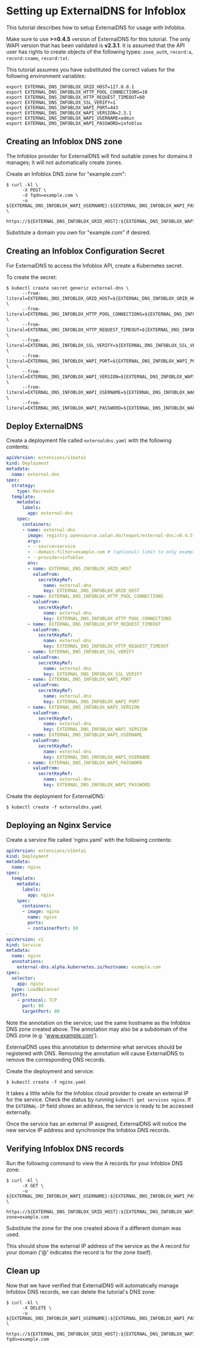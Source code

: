 # Setting up ExternalDNS for Infoblox

This tutorial describes how to setup ExternalDNS for usage with Infoblox.

Make sure to use **>=0.4.5** version of ExternalDNS for this tutorial. The only WAPI version that
has been validated is **v2.3.1**. It is assumed that the API user has rights to create objects of
the following types: `zone_auth`, `record:a`, `record:cname`, `record:txt`.

This tutorial assumes you have substituted the correct values for the following environment variables:

```
export EXTERNAL_DNS_INFOBLOX_GRID_HOST=127.0.0.1
export EXTERNAL_DNS_INFOBLOX_HTTP_POOL_CONNECTIONS=10
export EXTERNAL_DNS_INFOBLOX_HTTP_REQUEST_TIMEOUT=60
export EXTERNAL_DNS_INFOBLOX_SSL_VERIFY=1
export EXTERNAL_DNS_INFOBLOX_WAPI_PORT=443
export EXTERNAL_DNS_INFOBLOX_WAPI_VERSION=2.3.1
export EXTERNAL_DNS_INFOBLOX_WAPI_USERNAME=admin
export EXTERNAL_DNS_INFOBLOX_WAPI_PASSWORD=infoblox
```

## Creating an Infoblox DNS zone

The Infoblox provider for ExternalDNS will find suitable zones for domains it manages; it will
not automatically create zones.

Create an Infoblox DNS zone for "example.com":

```
$ curl -kl \
      -X POST \
      -d fqdn=example.com \
      -u ${EXTERNAL_DNS_INFOBLOX_WAPI_USERNAME}:${EXTERNAL_DNS_INFOBLOX_WAPI_PASSWORD} \
         https://${EXTERNAL_DNS_INFOBLOX_GRID_HOST}:${EXTERNAL_DNS_INFOBLOX_WAPI_PORT}/wapi/v${EXTERNAL_DNS_INFOBLOX_WAPI_VERSION}/zone_auth
```

Substitute a domain you own for "example.com" if desired.

## Creating an Infoblox Configuration Secret

For ExternalDNS to access the Infoblox API, create a Kubernetes secret.

To create the secret:

```
$ kubectl create secret generic external-dns \
      --from-literal=EXTERNAL_DNS_INFOBLOX_GRID_HOST=${EXTERNAL_DNS_INFOBLOX_GRID_HOST} \
      --from-literal=EXTERNAL_DNS_INFOBLOX_HTTP_POOL_CONNECTIONS=${EXTERNAL_DNS_INFOBLOX_HTTP_POOL_CONNECTIONS} \
      --from-literal=EXTERNAL_DNS_INFOBLOX_HTTP_REQUEST_TIMEOUT=${EXTERNAL_DNS_INFOBLOX_HTTP_REQUEST_TIMEOUT} \
      --from-literal=EXTERNAL_DNS_INFOBLOX_SSL_VERIFY=${EXTERNAL_DNS_INFOBLOX_SSL_VERIFY} \
      --from-literal=EXTERNAL_DNS_INFOBLOX_WAPI_PORT=${EXTERNAL_DNS_INFOBLOX_WAPI_PORT} \
      --from-literal=EXTERNAL_DNS_INFOBLOX_WAPI_VERSION=${EXTERNAL_DNS_INFOBLOX_WAPI_VERSION} \
      --from-literal=EXTERNAL_DNS_INFOBLOX_WAPI_USERNAME=${EXTERNAL_DNS_INFOBLOX_WAPI_USERNAME} \
      --from-literal=EXTERNAL_DNS_INFOBLOX_WAPI_PASSWORD=${EXTERNAL_DNS_INFOBLOX_WAPI_PASSWORD}
```

## Deploy ExternalDNS

Create a deployment file called `externaldns.yaml` with the following contents:

```yaml
apiVersion: extensions/v1beta1
kind: Deployment
metadata:
  name: external-dns
spec:
  strategy:
    type: Recreate
  template:
    metadata:
      labels:
        app: external-dns
    spec:
      containers:
      - name: external-dns
        image: registry.opensource.zalan.do/teapot/external-dns:v0.4.5
        args:
        - --source=service
        - --domain-filter=example.com # (optional) limit to only example.com domains; change to match the zone created above.
        - --provider=infoblox
        env:
        - name: EXTERNAL_DNS_INFOBLOX_GRID_HOST
          valueFrom:
            secretKeyRef:
              name: external-dns
              key: EXTERNAL_DNS_INFOBLOX_GRID_HOST
        - name: EXTERNAL_DNS_INFOBLOX_HTTP_POOL_CONNECTIONS
          valueFrom:
            secretKeyRef:
              name: external-dns
              key: EXTERNAL_DNS_INFOBLOX_HTTP_POOL_CONNECTIONS
        - name: EXTERNAL_DNS_INFOBLOX_HTTP_REQUEST_TIMEOUT
          valueFrom:
            secretKeyRef:
              name: external-dns
              key: EXTERNAL_DNS_INFOBLOX_HTTP_REQUEST_TIMEOUT
        - name: EXTERNAL_DNS_INFOBLOX_SSL_VERIFY
          valueFrom:
            secretKeyRef:
              name: external-dns
              key: EXTERNAL_DNS_INFOBLOX_SSL_VERIFY
        - name: EXTERNAL_DNS_INFOBLOX_WAPI_PORT
          valueFrom:
            secretKeyRef:
              name: external-dns
              key: EXTERNAL_DNS_INFOBLOX_WAPI_PORT
        - name: EXTERNAL_DNS_INFOBLOX_WAPI_VERSION
          valueFrom:
            secretKeyRef:
              name: external-dns
              key: EXTERNAL_DNS_INFOBLOX_WAPI_VERSION
        - name: EXTERNAL_DNS_INFOBLOX_WAPI_USERNAME
          valueFrom:
            secretKeyRef:
              name: external-dns
              key: EXTERNAL_DNS_INFOBLOX_WAPI_USERNAME
        - name: EXTERNAL_DNS_INFOBLOX_WAPI_PASSWORD
          valueFrom:
            secretKeyRef:
              name: external-dns
              key: EXTERNAL_DNS_INFOBLOX_WAPI_PASSWORD
```

Create the deployment for ExternalDNS:

```
$ kubectl create -f externaldns.yaml
```

## Deploying an Nginx Service

Create a service file called 'nginx.yaml' with the following contents:

```yaml
apiVersion: extensions/v1beta1
kind: Deployment
metadata:
  name: nginx
spec:
  template:
    metadata:
      labels:
        app: nginx
    spec:
      containers:
      - image: nginx
        name: nginx
        ports:
        - containerPort: 80
---
apiVersion: v1
kind: Service
metadata:
  name: nginx
  annotations:
    external-dns.alpha.kubernetes.io/hostname: example.com
spec:
  selector:
    app: nginx
  type: LoadBalancer
  ports:
    - protocol: TCP
      port: 80
      targetPort: 80
```

Note the annotation on the service; use the same hostname as the Infoblox DNS zone created above. The annotation may also be a subdomain
of the DNS zone (e.g. 'www.example.com').

ExternalDNS uses this annotation to determine what services should be registered with DNS.  Removing the annotation
will cause ExternalDNS to remove the corresponding DNS records.

Create the deployment and service:

```
$ kubectl create -f nginx.yaml
```

It takes a little while for the Infoblox cloud provider to create an external IP for the service.  Check the status by running
`kubectl get services nginx`.  If the `EXTERNAL-IP` field shows an address, the service is ready to be accessed externally.

Once the service has an external IP assigned, ExternalDNS will notice the new service IP address and synchronize
the Infoblox DNS records.

## Verifying Infoblox DNS records

Run the following command to view the A records for your Infoblox DNS zone:

```
$ curl -kl \
      -X GET \
      -u ${EXTERNAL_DNS_INFOBLOX_WAPI_USERNAME}:${EXTERNAL_DNS_INFOBLOX_WAPI_PASSWORD} \
         https://${EXTERNAL_DNS_INFOBLOX_GRID_HOST}:${EXTERNAL_DNS_INFOBLOX_WAPI_PORT}/wapi/v${EXTERNAL_DNS_INFOBLOX_WAPI_VERSION}/record:a?zone=example.com
```

Substitute the zone for the one created above if a different domain was used.

This should show the external IP address of the service as the A record for your domain ('@' indicates the record is for the zone itself).

## Clean up

Now that we have verified that ExternalDNS will automatically manage Infoblox DNS records, we can delete the tutorial's
DNS zone:

```
$ curl -kl \
      -X DELETE \
      -u ${EXTERNAL_DNS_INFOBLOX_WAPI_USERNAME}:${EXTERNAL_DNS_INFOBLOX_WAPI_PASSWORD} \
         https://${EXTERNAL_DNS_INFOBLOX_GRID_HOST}:${EXTERNAL_DNS_INFOBLOX_WAPI_PORT}/wapi/v${EXTERNAL_DNS_INFOBLOX_WAPI_VERSION}/zone_auth?fqdn=example.com
```

